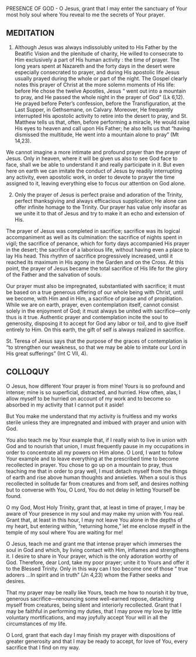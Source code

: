 PRESENCE OF GOD - O Jesus, grant that I may enter the sanctuary of Your most holy soul where You reveal to me the secrets of Your prayer.

## MEDITATION

1. Although Jesus was always indissolubly united to His Father by the Beatific Vision and the plenitude of charity, He willed to consecrate to Him exclusively a part of His human activity : the time of prayer. The long years spent at Nazareth and the forty days in the desert were especially consecrated to prayer, and during His apostolic life Jesus usually prayed during the whole or part of the night. The Gospel clearly notes this prayer of Christ at the more solemn moments of His life: before He chose the twelve Apostles, Jesus “ went out into a mountain to pray, and He passed the whole night in the prayer of God” (Lk 6,12). He prayed before Peter’s confession, before the Transfiguration, at the Last Supper, in Gethsemane, on Calvary. Moreover, He frequently interrupted His apostolic activity to retire into the desert to pray, and St. Matthew tells us that, often, before performing a miracle, He would raise His eyes to heaven and call upon His Father; he also tells us that “having dismissed the multitude, He went into a mountain alone to pray” (Mt 14,23).

We cannot imagine a more intimate and profound prayer than the prayer of Jesus. Only in heaven, where it will be given us also to see God face to face, shall we be able to understand it and really participate in it. But even here on earth we can imitate the conduct of Jesus by readily interrupting any activity, even apostolic work, in order to devote to prayer the time assigned to it, leaving everything else to focus our attention on God alone.

2. Only the prayer of Jesus is perfect praise and adoration of the Trinity, perfect thanksgiving and always efficacious supplication; He alone can offer infinite homage to the Trinity. Our prayer has value only insofar as we unite it to that of Jesus and try to make it an echo and extension of His.

The prayer of Jesus was completed in sacrifice; sacrifice was its logical accompaniment as well as its culmination: the sacrifice of nights spent in vigil; the sacrifice of penance, which for forty days accompanied His prayer in the desert; the sacrifice of a laborious life, without having even a place to lay His head. This rhythm of sacrifice progressively increased, until it reached its maximum in His agony in the Garden and on the Cross. At this point, the prayer of Jesus became the total sacrifice of His life for the glory of the Father and the salvation of souls.

Our prayer must also be impregnated, substantiated with sacrifice; it must be based on a true generous offering of our whole being with Christ, until we become, with Him and in Him, a sacrifice of praise and of propitiation. While we are on earth, prayer, even contemplation itself, cannot consist solely in the enjoyment of God; it must always be united with sacrifice—only thus is it true. Authentic prayer and contemplation incite the soul to generosity, disposing it to accept for God any labor or toil, and to give itself entirely to Him. On this earth, the gift of self is always realized in sacrifice.

St. Teresa of Jesus says that the purpose of the graces of contemplation is “to strengthen our weakness, so that we may be able to imitate our Lord in His great sufferings” (Int C VII, 4).

## COLLOQUY

O Jesus, how different Your prayer is from mine! Yours is so profound and intense; mine is so superficial, distracted, and hurried. How often, alas, I allow myself to be hurried on account of my work and to become so absorbed in my activity that I cannot put it aside!

But You make me understand that my activity is fruitless and my works sterile unless they are impregnated and imbued with prayer and union with God.

You also teach me by Your example that, if I really wish to live in union with God and to nourish that union, I must frequently pause in my occupations in order to concentrate all my powers on Him alone. O Lord, I want to follow Your example and to leave everything at the prescribed time to become recollected in prayer. You chose to go up on a mountain to pray, thus teaching me that in order to pray well, I must detach myself from the things of earth and rise above human thoughts and anxieties. When a soul is thus recollected in solitude far from creatures and from self, and desires nothing but to converse with You, O Lord, You do not delay in letting Yourself be found.

O my God, Most Holy Trinity, grant that, at least in time of prayer, I may be aware of Your presence in my soul and may make my union with You real. Grant that, at least in this hour, I may not leave You alone in the depths of my heart, but entering within, “returning home,” let me enclose myself in the temple of my soul where You are waiting for me!

O Jesus, teach me and grant me that intense prayer which immerses the soul in God and which, by living contact with Him, inflames and strengthens it. I desire to share in Your prayer, which is the only adoration worthy of God. Therefore, dear Lord, take my poor prayer; unite it to Yours and offer it to the Blessed Trinity. Only in this way can I too become one of those “ true adorers ...In spirit and in truth” (Jn 4,23) whom the Father seeks and desires.

That my prayer may be really like Yours, teach me how to nourish it by true, generous sacrifice—renouncing some well-earned repose, detaching myself from creatures, being silent and interiorly recollected. Grant that I may be faithful in performing my duties, that I may prove my love by little voluntary mortifications, and may joyfully accept Your will in all the circumstances of my life.

O Lord, grant that each day I may finish my prayer with dispositions of greater generosity and that I may be ready to accept, for love of You, every sacrifice that I find on my way.